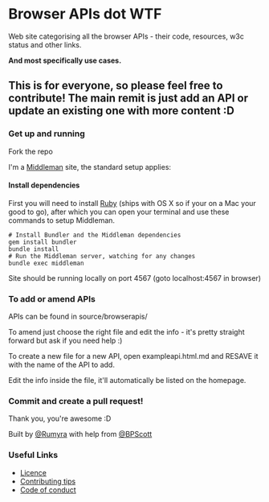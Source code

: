 # Browser APIs dot WTF

Web site categorising all the browser APIs - their code, resources, w3c status and other links.

**And most specifically use cases.**

## This is for everyone, so please feel free to contribute! The main remit is just add an API or update an existing one with more content :D

### Get up and running

Fork the repo

I'm a [Middleman](https://middlemanapp.com) site, the standard setup applies:

#### Install dependencies

First you will need to install [Ruby](https://www.ruby-lang.org/en/documentation/installation/) (ships with OS X so if your on a Mac your good to go), after which you can open your terminal and
use these commands to setup Middleman.

```
# Install Bundler and the Middleman dependencies
gem install bundler
bundle install
# Run the Middleman server, watching for any changes
bundle exec middleman
```

Site should be running locally on port 4567 (goto localhost:4567 in browser)

### To add or amend APIs

APIs can be found in source/browserapis/

To amend just choose the right file and edit the info - it's pretty straight forward but ask if you need help :)

To create a new file for a new API, open exampleapi.html.md and RESAVE it with the name of the API to add.

Edit the info inside the file, it'll automatically be listed on the homepage.

### Commit and create a pull request!

Thank you, you're awesome :D

Built by [@Rumyra](https://twitter.com/Rumyra) with help from [@BPScott](https://twitter.com/BPScott)

### Useful Links

* [Licence](LICENSE)
* [Contributing tips](CONTRIBUTING.md)
* [Code of conduct](CODEOFCONDUCT.md)
